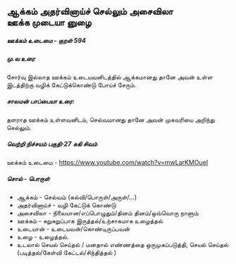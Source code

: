 ## ஆக்கம் அதர்வினாய்ச் செல்லும் அசைவிலா <br/> ஊக்க முடையா னுழை

##### ஊக்கம் உடைமை - குறள் 594

##### மு.வ உரை

சோர்வு இல்லாத ஊக்கம் உடையவனிடத்தில் ஆக்கமானது தானே அவன் உள்ள இடத்திற்கு வழிக் கேட்டுக்கொண்டு போய்ச் சேரும்.

##### சாலமன் பாப்பையா  உரை:

தளராத ஊக்கம் உள்ளவனிடம், செல்வமானது தானே அவன் முகவரியை அறிந்து செல்லும்.

##### வெற்றி நிச்சயம் பகுதி-27 சுகி சிவம்

ஊக்கம் உடைமை - <https://www.youtube.com/watch?v=mwLarKMOueI>

##### சொல் - பொருள்

* ஆக்கம் - செல்வம் (கல்வி/பொருள்/அருள்/...)
* அதர்வினாய்ச் - வழி கேட்டுக் கொண்டு
* அசைவிலா - நிலையான/எப்பொழுதும்/தினம் தினம்/ஒவ்வொரு நாளும்
* ஊக்கம் - சுறுசுறுப்பாக இருத்தல்/உற்சாகமாக உழைத்தல்
* உடையான் - உடையவன்/கொண்டிருப்பவன்
* உழை - உழைத்தல்.
* உடலால் செயல் செய்தல் / மனதால் எண்ணத்தை ஒருமுகப்படுத்தி, செயல் செய்தல் (படித்தல்/கேள்வி கேட்டல்/சிந்தித்தல் )
